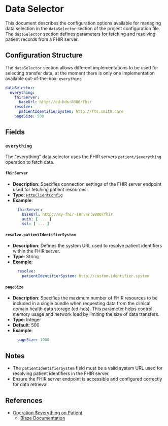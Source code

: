 # Data Selector <Badge type="tip" text="Clinical Domain Agent" />

This document describes the configuration options available for managing data selection in the
`dataSelector` section of the project configuration file. The `dataSelector` section defines
parameters for fetching and resolving patient records from a FHIR server.

## Configuration Structure

The `dataSelector` section allows different implementations to be used for selecting transfer data,
at the moment there is only one implementation available out-of-the-box: `everything`

```yaml
dataSelector:
  everything:
    fhirServer:
      baseUrl: http://cd-hds:8080/fhir
    resolve:
      patientIdentifierSystem: http://fts.smith.care
    pageSize: 500
```

## Fields

### `everything`

The "everything" data selector uses the FHIR servers `patient/$everything` operation to fetch data.

#### `fhirServer`

* **Description**: Specifies connection settings of the FHIR server endpoint used for fetching
  patient resources.
* **Type**: [`HttpClientConfig`](../types/HttpClientConfig)
* **Example**:
  ```yaml
    fhirServer:
      baseUrl: http://my-fhir-server:8080/fhir
      auth: [ ... ]
      ssl: [ ... ]
  ```

#### `resolve.patientIdentifierSystem`

* **Description**: Defines the system URL used to resolve patient identifiers within the FHIR
  server.
* **Type**: String
* **Example**:
  ```yaml
    resolve:
      patientIdentifierSystem: http://custom.identifier.system
  ```

#### `pageSize`

* **Description**: Specifies the maximum number of FHIR resources to be included in a single bundle
  when requesting data from the clinical domain health data storage (cd-hds).
  This parameter helps control memory usage and network load by limiting the size of data transfers.
* **Type**: Integer
* **Default**: 500
* **Example**:
  ```yaml
    pageSize: 1000

## Notes

* The `patientIdentifierSystem` field must be a valid system URL used for resolving patient
  identifiers in the FHIR server.
* Ensure the FHIR server endpoint is accessible and configured correctly for data retrieval.

## References

* [Operation $everything on Patient](https://www.hl7.org/fhir/R4/patient-operation-everything.html)
  * [Blaze Documentation](https://samply.github.io/blaze/api/operation-patient-everything)
